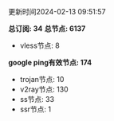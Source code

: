 更新时间2024-02-13 09:51:57

**总订阅: 34**
**总节点: 6137**
- vless节点: 8

**google ping有效节点: 174**
- trojan节点: 10
- v2ray节点: 130
- ss节点: 33
- ssr节点: 1
